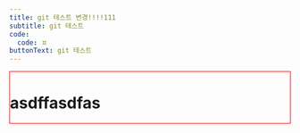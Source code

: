 ```yaml
---
title: git 테스트 변경!!!!111
subtitle: git 테스트
code:
  code: ㅍ
buttonText: git 테스트
---
```

<style>

.test {color:'red'}

</style>

<div style="border:1px solid red;">

<h1>asdffasdfas</h2>

<div class="test"></div>

</div>

![]()
